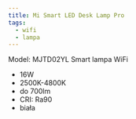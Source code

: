 ```yaml
---
title: Mi Smart LED Desk Lamp Pro
tags:
  - wifi
  - lampa
---
```


Model: MJTD02YL
Smart lampa WiFi

- 16W
- 2500K-4800K
- do 700lm
- CRI: Ra90
- biała
